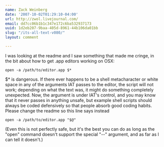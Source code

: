 ```yaml
---
name: Zack Weinberg
date: '2007-10-02T01:29:10-04:00'
url: http://zwol.livejournal.com/
email: dd7cc06b1b1c347e172c6ba532937173
uuid: 1d2eb207-9baa-405d-8961-44b106da01bb
slug: "/its-all-text-v080/"
layout: comment

---
```


I was looking at the readme and I saw something that made me cringe, in the bit about how to get .app editors working on OSX:

    open -a /path/to/editor.app $*

$* is dangerous.  If there ever happens to be a shell metacharacter or white space in any of the arguments IAT passes to the editor, the script will not work; depending on what the text was, it might do something completely unexpected.  Now, the argument is under IAT's control, and you may know that it never passes in anything unsafe, but example shell scripts should always be coded defensively so that people absorb good coding habits.  Please change the readme so this line says instead

    open -a /path/to/editor.app "$@"

(Even this is not perfectly safe, but it's the best you can do as long as the "open" command doesn't support the special "--" argument, and as far as I can tell it doesn't.)
